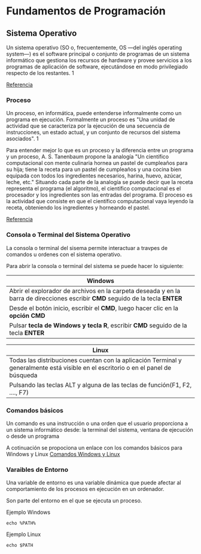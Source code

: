# Fundamentos de Programación

## Sistema Operativo
Un sistema operativo (SO o, frecuentemente, OS —del inglés operating system—) es el software principal o conjunto de programas de un sistema informático que gestiona los recursos de hardware y provee servicios a los programas de aplicación de software, ejecutándose en modo privilegiado respecto de los restantes. 1​

[Referencia](https://es.wikipedia.org/wiki/Sistema_operativo)

### Proceso
Un proceso, en informática, puede entenderse informalmente como un programa en ejecución. Formalmente un proceso es "Una unidad de actividad que se caracteriza por la ejecución de una secuencia de instrucciones, un estado actual, y un conjunto de recursos del sistema asociados". 1​

Para entender mejor lo que es un proceso y la diferencia entre un programa y un proceso, A. S. Tanenbaum propone la analogía "Un científico computacional con mente culinaria hornea un pastel de cumpleaños para su hija; tiene la receta para un pastel de cumpleaños y una cocina bien equipada con todos los ingredientes necesarios, harina, huevo, azúcar, leche, etc." Situando cada parte de la analogía se puede decir que la receta representa el programa (el algoritmo), el científico computacional es el procesador y los ingredientes son las entradas del programa. El proceso es la actividad que consiste en que el científico computacional vaya leyendo la receta, obteniendo los ingredientes y horneando el pastel.

[Referencia](https://es.wikipedia.org/wiki/Proceso_(inform%C3%A1tica))

### Consola o Terminal del Sistema Operativo
La consola o terminal del sisema permite interactuar a travpes de comandos u ordenes con el sistema operativo.

Para abrir la consola o terminal del sistema se puede hacer lo siguiente:

| Windows |
|---------|
|Abrir el explorador de archivos en la carpeta deseada y en la barra de direcciones escribir **CMD** seguido de la tecla **ENTER**|
|Desde el botón inicio, escribir el **CMD**, luego hacer clic en la **opción CMD** |
|Pulsar **tecla de Windows y tecla R**, escribir **CMD** seguido de la tecla **ENTER**|

| Linux |
|---------|
|Todas las distribuciones cuentan con la aplicación Terminal y generalmente está visible en el escritorio o en el panel de búsqueda|
|Pulsando las teclas ALT y alguna de las teclas de función(F1, F2, ...., F7)|



### Comandos básicos
Un comando es una instrucción o una orden que el usuario proporciona a un sistema informático desde: la terminal del sistema, ventana de ejecución o desde un programa

A cotinuación se propociona un enlace con los comandos básicos para Windows y Linux
[Comandos Windows y Linux](https://ftp.kh.edu.tw/Linux/Redhat/en_6.2/doc/gsg/ch-doslinux.htm)

### Varaibles de Entorno
Una variable de entorno es una variable dinámica que puede afectar al comportamiento de los procesos en ejecución en un ordenador.

Son parte del entorno en el que se ejecuta un proceso.

Ejemplo Windows

```
echo %PATH%
```

Ejemplo Linux


```
echo $PATH
```
